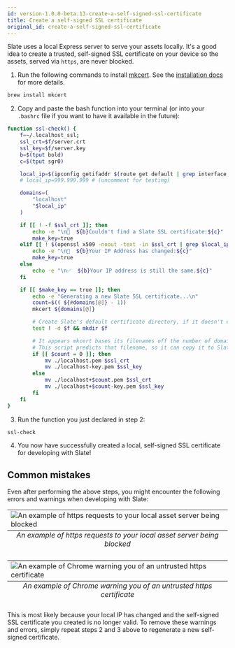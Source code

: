 ```yaml
---
id: version-1.0.0-beta.13-create-a-self-signed-ssl-certificate
title: Create a self-signed SSL certificate
original_id: create-a-self-signed-ssl-certificate
---
```


Slate uses a local Express server to serve your assets locally. It's a good idea to create a trusted, self-signed SSL certificate on your device so the assets, served via `https`, are never blocked.

1. Run the following commands to install [mkcert](https://github.com/FiloSottile/mkcert). See the [installation docs](https://github.com/FiloSottile/mkcert#installation) for more details.

```bash
brew install mkcert
```

2. Copy and paste the bash function into your terminal (or into your `.bashrc` file if you want to have it available in the future):

```bash
function ssl-check() {
    f=~/.localhost_ssl;
    ssl_crt=$f/server.crt
    ssl_key=$f/server.key
    b=$(tput bold)
    c=$(tput sgr0)

    local_ip=$(ipconfig getifaddr $(route get default | grep interface | awk '{print $2}'))
    # local_ip=999.999.999 # (uncomment for testing)

    domains=(
        "localhost"
        "$local_ip"
    )

    if [[ ! -f $ssl_crt ]]; then
        echo -e "\n🛑  ${b}Couldn't find a Slate SSL certificate:${c}"
        make_key=true
    elif [[ ! $(openssl x509 -noout -text -in $ssl_crt | grep $local_ip) ]]; then
        echo -e "\n🛑  ${b}Your IP Address has changed:${c}"
        make_key=true
    else
        echo -e "\n✅  ${b}Your IP address is still the same.${c}"
    fi

    if [[ $make_key == true ]]; then
        echo -e "Generating a new Slate SSL certificate...\n"
        count=$(( ${#domains[@]} - 1))
        mkcert ${domains[@]}

        # Create Slate's default certificate directory, if it doesn't exist
        test ! -d $f && mkdir $f

        # It appears mkcert bases its filenames off the number of domains passed after the first one.
        # This script predicts that filename, so it can copy it to Slate's default location.
        if [[ $count = 0 ]]; then
            mv ./localhost.pem $ssl_crt
            mv ./localhost-key.pem $ssl_key
        else
            mv ./localhost+$count.pem $ssl_crt
            mv ./localhost+$count-key.pem $ssl_key
        fi
    fi
}
```

3. Run the function you just declared in step 2:

```bash
ssl-check
```

4. You now have successfully created a local, self-signed SSL certificate for developing with Slate!

## Common mistakes

Even after performing the above steps, you might encounter the following errors and warnings when developing with Slate:

<table class="image">
<caption align="bottom"><em>An example of https requests to your local asset server being blocked</em></caption>
<tr><td><img src="https://user-images.githubusercontent.com/4837696/46975905-d8c08400-d095-11e8-933e-d07af7212a49.png" alt="An example of https requests to your local asset server being blocked"/></td></tr>
</table>

<table class="image">
<caption align="bottom"><em>An example of Chrome warning you of an untrusted https certificate</em></caption>
<tr><td><img src="https://user-images.githubusercontent.com/4837696/46975769-81221880-d095-11e8-992d-ff0f0fe08bb9.png" alt="An example of Chrome warning you of an untrusted https certificate"/></td></tr>
</table>

This is most likely because your local IP has changed and the self-signed SSL certificate you created is no longer valid. To remove these warnings and errors, simply repeat steps 2 and 3 above to regenerate a new self-signed certificate.
